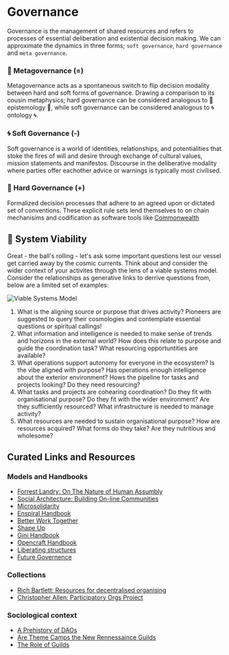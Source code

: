 # Governance

Governance is the management of shared resources and refers to processes of essential deliberation and existential decision making. We can approximate the dynamics in three forms; `soft governance`, `hard governance` and `meta governance`.

### 💫 Metagovernance (=)

Metagovernance acts as a spontaneous switch to flip decision modality between hard and soft forms of governance. Drawing a comparison to its cousin metaphysics; hard governance can be considered analogous to 🗿<tip content="knowlege about how we know">epistemology</tip> 🗿, while soft governance can be considered analogous to 🌀 <tip content="subjective tastes and preferences of belief systems">ontology</tip> 🌀.

### 🌀 Soft Governance (-)

Soft governance is a world of identities, relationships, and potentialities that stoke the fires of will and desire through exchange of cultural values, mission statements and manifestos. Discourse in the deliberative modality where parties offer eachother advice or warnings is typically most civilised.

### 🗿 Hard Governance (+)

Formalized decision processes that adhere to an agreed upon or dictated set of conventions. These explicit rule sets lend themselves to on chain mechanisims and codification as software tools like [Commonwealth](commonwealth.im)

## 🌱 System Viability

Great - the ball's rolling - let's ask some important questions lest our vessel get carried away by the cosmic currents. Think about and consider the wider context of your activites through the lens of a viable systems model. Consider the relationships as generative links to derrive questions from, below are a limited set of examples:

![Viable Systems Model](/assets/onboarding/ViableSystem.png)

1. What is the aligning source or purpose that drives activity? Pioneers are suggested to query their cosmologies and contemplate essential questions or spiritual callings!
2. What information and intelligence is needed to make sense of trends and horizons in the external world? How does this relate to purpose and guide the coordination task? What resourcing opportuntities are available?
3. What operations support autonomy for everyone in the ecosystem? Is the vibe aligned with purpose? Has operations enough intelligence about the exterior environment? Hows the pipeline for tasks and projects looking? Do they need resourcing?
4. What tasks and projects are cohearing coordination? Do they fit with organisational purpose? Do they fit with the wider environment? Are they sufficiently resourced? What infrastructure is needed to manage activity?
5. What resources are needed to sustain organisational purpose? How are resources acquired? What forms do they take? Are they nutritious and wholesome?

## Curated Links and Resources

### Models and Handbooks

- [Forrest Landry: On The Nature of Human Assumbly](http://web.archive.org/web/20160805161457/http://www.magic-flight.com/pub/uvsm_1/sgrp_small_group_2.pdf)
- [Social Architecture: Building On-line Communities](https://hintjens.gitbooks.io/social-architecture/content/)
- [Microsolidarity](https://microsolidarity.cc)
- [Enspiral Handbook](http://handbook.enspiral.com/)
- [Better Work Together](https://betterworktogether.co/)
- [Shape Up](https://basecamp.com/shapeup)
- [Gini Handbook](https://drive.google.com/file/d/0B44XthBdMmN6bGlfdk8zejdSZUU/view)
- [Opencraft Handbook](https://handbook.opencraft.com/en/latest/organization/)
- [Liberating structures](https://www.liberatingstructures.com/)
- [Future Governence](http://futuregovernance.info/)

### Collections

- [Rich Bartlett: Resources for decentralised organising](https://hackmd.io/s/Skh_dXNbE)
- [Christopher Allen: Participatory Orgs Project](https://github.com/ParticipatoryOrgs)

### Sociological context

- [A Prehistory of DAOs](https://gnosisguild.mirror.xyz/t4F5rItMw4-mlpLZf5JQhElbDfQ2JRVKAzEpanyxW1Q)
- [Are Theme Camps the New Rennessaince Guilds](https://journal.burningman.org/2016/07/philosophical-center/tenprinciples/are-theme-camps-the-new-renaissance-guilds/)
- [The Role of Guilds](https://www.socialstudies.org/system/files/publications/articles/se_77021364.pdf)

<!--

## Beyond
Beyond these fundemental forms there are many other lenses and models that one can look at the subject of governace through.

Functions of governance:
- Vision
- Risk / Compliance
- Performance
- Oversight

Viable systems model:
- Identity
- Intelligence
- Operations
- Democracy
- Tyranny

Modes of Human Assembly:
- Democracy (=)
- Consensus (-)
- Meritocracy (+)

Platos republic:
- Auxillaries: Spirited (=)
- Artisans: Appetive (-)
- Rulers: Logical (+)

Five states or regimes of governance:
- Aristocracy
- Timocracy
- Oligarchy
- Democracy
- Tyranny

A core existential question that applies to decision making is "who decides who decides?" In other words, who is the author of the story and how is this authority legitimate?

[Vitalik proposes six forms of legitimacy](https://vitalik.ca/general/2021/03/23/legitimacy.html):
- Brute force: if someone is powerful enough to "impose their Will" by making resistance hard.
- Continuity: if a system was legitimate at some point, it will likely continue to be.
- Fairness: if a system satisfies an intuitive notion of fairness.
- Process: if the procedure in place for making decisions is perceived as being legitimate.
- Performance: if a system’s outputs are considered to satisfy people’s needs and expectations.
- Participation: i.e., how many people participated in the system’s decision-making process.





-->
